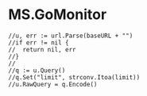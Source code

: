 # MS.GoMonitor

	//u, err := url.Parse(baseURL + "")
	//if err != nil {
	//	return nil, err
	//}
	//
	//q := u.Query()
	//q.Set("limit", strconv.Itoa(limit))
	//u.RawQuery = q.Encode()